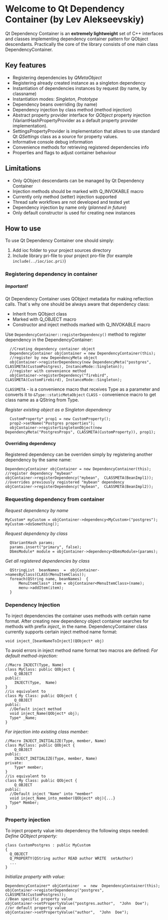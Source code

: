# Welcome to Qt Dependency Container (by Lev Alekseevskiy)

Qt Dependency Container is an **extremely lightweight** set of C++ interfaces and classes implementing dependency container pattern for QObject descendants. Practically the core of the library consists of one main class DependencyContainer.

## Key features

 - Registering dependencies by *QMetaObject*
 - Registering already created instance as a singleton dependency
 - Instantiation of dependencies instances by request (by name, by classname)
 - Instantiation modes: *Singleton*, *Prototype*
 - Dependency beans overriding (by name)
 - Dependency injection by class method (method injection)
 - Abstract property provider interface for *QObject* property injection (VariantHashPropertyProvider as a default property provider implementation).
 - SettingsPropertyProvider is implementation that allows to use standard Qt *QSettings* class as a source for property values.
 - Informative console debug information
 - Convenience methods for retrieving registered dependencies info
 - Properties and flags to adjust container behaviour

## Limitations
- Only QObject descendants can be managed by Qt Dependency Container
- Injection methods should be marked with Q_INVOKABLE macro
- Currently only method (setter) injection supported
- Thread safe workflows are not developed and tested yet
- Dependency injection by name only (*planned in future*)
- Only default constructor is used for creating new instances

## How to use
To use Qt Dependency Container one should simply:
 1. Add ioc folder to your project sources directory
 2. Include library pri-file to your project pro-file (for example `include(../ioc/ioc.pri)`)

### Registering dependency in container
##### *Important!*
Qt Dependency Container uses QObject metadata for making reflection calls. That`s why one should be always aware that dependency class: 
- Inherit from QObject class
- Marked with Q_OBJECT macro
- Constructor and inject methods marked with Q_INVOKABLE macro

Use `DependencyContainer::registerDependency()` method to register dependency in the DependencyContainer:

      //Creating dependency container object
      DependencyContainer objContainer = new DependencyContainer(this);
      //register by new DependencyMeta object
      objContainer->registerDependency(new DependencyMeta("postgres",  CLASSMETA(CustomPostgres), InstanceMode::Singleton));
      //register with convenience method
      objContainer->registerDependency("firebird",  CLASSMETA(CustomFirebird), InstanceMode::Singleton);

`CLASSMETA` - is a convenience macro that receives Type as a parameter and converts it to `&Type::staticMetaObject`
`CLASS` - convenience macro to get class name as a QString from Type.

*Register existing object as a Singleton dependency*

      CustomProperty* prop1 = new CustomProperty();
      prop2->setName("Postgres properties");
      objContainer->registerSingletonObject(new DependencyMeta("PostgresProps", CLASSMETA(CustomProperty)), prop1);
        
#### Overriding dependency
Registered dependency can be overriden simply by registering another dependency by the same name:

    DependencyContainer objContainer = new DependencyContainer(this);
    //register dependency "mybean"
    objContainer->registerDependency("mybean",  CLASSMETA(BeanImpl1));
    //overrides previously registered "mybean" dependency
    objContainer->registerDependency("mybean",  CLASSMETA(BeanImpl2));
        
### Requesting dependency from container
*Request dependency by name*

    MyCustom* myCustom = objContainer->dependency<MyCustom>("postgres");
    myCustom->doSomething();

*Request dependency by class*

      QVariantHash params;
      params.insert("primary", false);
      DbmsModule* module = objContainer->dependency<DbmsModule>(params);

*Get all registered dependencies by class*

      QStringList  beanNames  =  objContainer->namesByClass(CLASS(MenuItemClass));
      foreach(QString name, beanNames)  {
	      MenuItemClass* item = objContainer<MenuItemClass>(name);
	      menu->addItem(item);
      }
### Dependency Injection
To inject dependencies the container uses methods with certain name format. After creating new dependency object container searches for methods with prefix *inject_* in the name. DependencyContainer class currently supports certain inject method name format:

    void inject_[beanNameToInject](QObject* obj) 

To avoid errors in inject method name format two macros are defined:
*For default method-injection:*

	//Macro INJECT(Type, Name)
	class MyClass: public QObject {
		Q_OBJECT
	public:	
		INJECT(Type,  Name)
	}
	//is equivalent to 
	class My Class: public QObject {
		Q_OBJECT
	public:
	  //Default inject method
	  void inject_Name(QObject* obj);
	  Type* _Name;	
	}
*For injection into existing class member:*

    //Macro INJECT_INITIALIZE(Type, member, Name)
    class MyClass: public QObject {
    	Q_OBJECT
    public:	
    	INJECT_INITIALIZE(Type, member, Name)
    private:
	    Type* member;	
    }
    //is equivalent to 
    class My Class: public QObject {
    	Q_OBJECT
    public:
      //Default inject "Name" into "member"
      void inject_Name_into_member(QObject* obj){...}
      Type* Member;	
    }
### Property injection
To inject property value into dependency the following steps needed:
*Define QObject property:*

    class CustomPostgres : public MyCustom
    {
      Q_OBJECT
      Q_PROPERTY(QString author READ author WRITE  setAuthor)
      ...
    }
    
*Initialize property with value:*

    DependencyContainer* objContainer  =  new  DependencyContainer(this);
    objContainer->registerDependency("postgres", CLASSMETA(CustomPostgres));
    //Bean specific property value
    objContainer->setPropertyValue("postgres.author",  "John  Doe");
    //or default property value
    objContainer->setPropertyValue("author",  "John  Doe");

